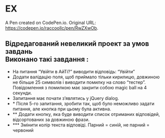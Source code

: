 # EX
A Pen created on CodePen.io. Original URL: https://codepen.io/raccoollc/pen/RwZXwOb.

<h2>Відредагований невеликий проект за умов завдань<br>
Виконано такі завдання : </h2><p>
<ul>
  <li>На питання “Увійти в АйТі?” виводити відповідь: “Увійти”</li>
  <li>Додати валідацію поля, щоб приймало тільки кирилицю, довжиною не більше 25 символів і виводити помилку на слово “тестер”. Повідомлення з помилкою має закрити собою  magic ball на 4 секунди.</li>
  <li>Запитання має почати з’являтись у jQuery dialog.</li>
  <li>* Після 5-го запитання, зробити так, щоб було неможливо задати питання, але кнопка при цьому була активна.</li>
  <li>** Додати кнопку, яка буде виводити список отриманих відповідей, відсортованих за довжиною фрази.</li>
  <li>*** Змінити колір текста відповіді. Парний = синій, не парний = червоний</li>
</ul>


